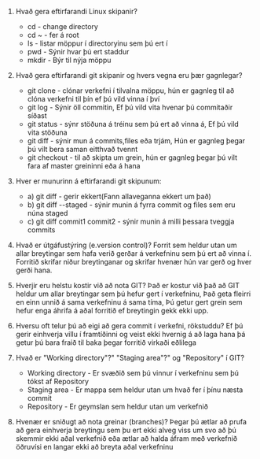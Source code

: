 1. Hvað gera eftirfarandi Linux skipanir?
	*	cd - change directory
	*	cd ~ - fer á root
	*	ls - listar möppur í directoryinu sem þú ert í
	*	pwd - Sýnir hvar þú ert staddur
	*	mkdir - Býr til nýja möppu

2. Hvað gera eftirfarandi git skipanir og hvers vegna eru þær gagnlegar?
	*	git clone - clónar verkefni í tilvalna möppu, hún er gagnleg til að clóna verkefni til þín ef þú vild vinna í því
	*	git log	- Sýnir öll commitin, Ef þú vild vita hvenar þú commitaðir síðast
	*	git status - sýnr stöðuna á tréinu sem þú ert að vinna á, Ef þú vild vita stöðuna
	*	git diff - sýnir mun á commits,files eða trjám, Hún er gagnleg þegar þú vilt bera saman eitthvað tvennt
	*	git checkout - til að skipta um grein, hún er gagnleg þegar þú vilt fara af master greininni eða á hana

3. Hver er munurinn á eftirfarandi git skipunum:
	*	a) git diff - gerir ekkert(Fann allaveganna ekkert um það)
	*	b) git diff --staged - sýnir munin á fyrra commit og files sem eru núna staged
	*	c) git diff commit1 commit2 - sýnir munin á milli þessara tveggja commits

4. 	Hvað er útgáfustýring (e.version control)? Forrit sem heldur utan um allar breytingar sem hafa verið gerðar á verkefninu sem þú ert að vinna í. Forritið skrifar niður breytinganar og skrifar hvenær hún var gerð og hver gerði hana.

5.	Hverjir eru helstu kostir við að nota GIT? Það er kostur við það að GIT heldur um allar breytingar sem þú hefur gert í verkefninu, Það geta fleirri en einn unnið á sama verkefninu á sama tíma, Þú getur gert grein sem hefur enga áhrifa á aðal forritið ef breytingin gekk ekki upp.

6.	Hversu oft telur þú að eigi að gera commit í verkefni, rökstuddu? Ef þú gerir einhverja villu í framtíðinni og veist ekki hvernig á að laga hana þá getur þú bara fraið til baka þegar forritið virkaði eðlilega

7.	Hvað er "Working directory"?" "Staging area"?" og "Repository" í GIT?
	* Working directory - Er svæðið sem þú vinnur í verkefninu sem þú tókst af Repository
	* Staging area - Er mappa sem heldur utan um hvað fer í þínu næsta commit
	* Repository - Er geymslan sem heldur utan um verkefnið

8.	Hvenær er sniðugt að nota greinar (branches)? Þegar þú ætlar að prufa að gera einhverja breytingu sem þu ert ekki alveg viss um svo að þú skemmir ekki aðal verkefnið eða ætlar að halda áfram með verkefnið öðruvísi en langar ekki að breyta aðal verkefninu